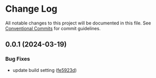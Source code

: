# Change Log

All notable changes to this project will be documented in this file.
See [Conventional Commits](https://conventionalcommits.org) for commit guidelines.

## 0.0.1 (2024-03-19)

### Bug Fixes

* update build setting ([fe5923d](https://github.com/magi-ui/magi/commit/fe5923db33f1b7ffca16d875970f1eebecc8a62b))
